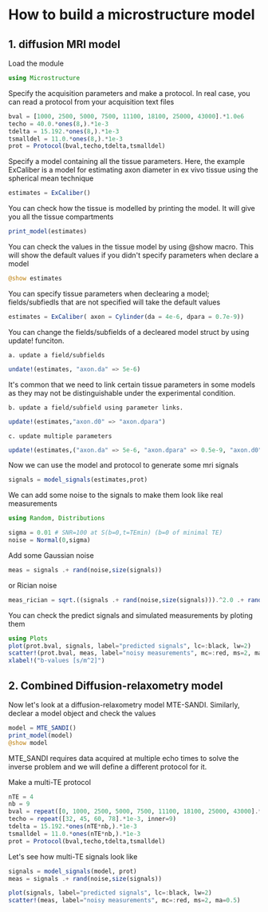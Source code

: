 # How to build a microstructure model

## 1. diffusion MRI model

Load the module

````julia
using Microstructure
````

Specify the acquisition parameters and make a protocol. In real case, you can read a protocol from your acquisition text files

````julia
bval = [1000, 2500, 5000, 7500, 11100, 18100, 25000, 43000].*1.0e6
techo = 40.0.*ones(8,).*1e-3
tdelta = 15.192.*ones(8,).*1e-3
tsmalldel = 11.0.*ones(8,).*1e-3
prot = Protocol(bval,techo,tdelta,tsmalldel)
````

Specify a model containing all the tissue parameters. Here, the example ExCaliber is a model for estimating axon diameter in ex vivo tissue using the spherical mean technique

````julia
estimates = ExCaliber()
````

You can check how the tissue is modelled by printing the model. It will give you all the tissue compartments

````julia
print_model(estimates)
````

You can check the values in the tissue model by using @show macro.
This will show the default values if you didn't specify parameters when declare a model

````julia
@show estimates
````

You can specify tissue parameters when declearing a model; fields/subfiedls that are not specified will take the default values

````julia
estimates = ExCaliber( axon = Cylinder(da = 4e-6, dpara = 0.7e-9))
````

You can change the fields/subfields of a decleared model struct by using update! funciton.

    a. update a field/subfields
````julia
undate!(estimates, "axon.da" => 5e-6)
````

It's common that we need to link certain tissue parameters in some models as they may not be distinguishable under the experimental condition.

    b. update a field/subfield using parameter links.
````julia
update!(estimates,"axon.d0" => "axon.dpara")
````

    c. update multiple parameters
````julia
update!(estimates,("axon.da" => 5e-6, "axon.dpara" => 0.5e-9, "axon.d0" => "axon.dpara", "extra.dpara" => "axon.dpara"))
````

Now we can use the model and protocol to generate some mri signals

````julia
signals = model_signals(estimates,prot)
````

We can add some noise to the signals to make them look like real measurements

````julia
using Random, Distributions

sigma = 0.01 # SNR=100 at S(b=0,t=TEmin) (b=0 of minimal TE)
noise = Normal(0,sigma)
````

Add some Gaussian noise

````julia
meas = signals .+ rand(noise,size(signals))
````

or Rician noise

````julia
meas_rician = sqrt.((signals .+ rand(noise,size(signals))).^2.0 .+ rand(noise,size(signals)).^2.0)
````

You can check the predict signals and simulated measurements by ploting them

````julia
using Plots
plot(prot.bval, signals, label="predicted signals", lc=:black, lw=2)
scatter!(prot.bval, meas, label="noisy measurements", mc=:red, ms=2, ma=0.5)
xlabel!("b-values [s/m^2]")
````
## 2. Combined Diffusion-relaxometry model 

Now let's look at a diffusion-relaxometry model MTE-SANDI. Similarly, declear a model object and check the values

````julia
model = MTE_SANDI()
print_model(model)
@show model
````

MTE_SANDI requires data acquired at multiple echo times to solve the inverse problem and we will define a different protocol for it.

Make a multi-TE protocol

````julia
nTE = 4
nb = 9
bval = repeat([0, 1000, 2500, 5000, 7500, 11100, 18100, 25000, 43000].*1.0e6, outer=nTE)
techo = repeat([32, 45, 60, 78].*1e-3, inner=9)
tdelta = 15.192.*ones(nTE*nb,).*1e-3
tsmalldel = 11.0.*ones(nTE*nb,).*1e-3
prot = Protocol(bval,techo,tdelta,tsmalldel)
````

Let's see how multi-TE signals look like

````julia
signals = model_signals(model, prot)
meas = signals .+ rand(noise,size(signals))

plot(signals, label="predicted signals", lc=:black, lw=2)
scatter!(meas, label="noisy measurements", mc=:red, ms=2, ma=0.5)
````



